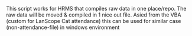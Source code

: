 This script works for HRMS that compiles raw data in one place/repo. The raw data will be moved & compiled in 1 nice out file.
Asied from the VBA (custom for LanScope Cat attendance) this can be used for similar case (non-attendance-file) in windows environment

